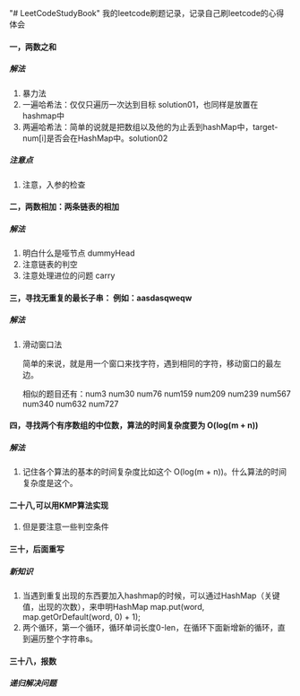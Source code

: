 "# LeetCodeStudyBook" 
我的leetcode刷题记录，记录自己刷leetcode的心得体会


#### 一，两数之和

##### 解法

1. 暴力法
2. 一遍哈希法：仅仅只遍历一次达到目标 solution01，也同样是放置在hashmap中
3. 两遍哈希法：简单的说就是把数组以及他的为止丢到hashMap中，target-num[i]是否会在HashMap中。solution02
##### 注意点
1. 注意，入参的检查



#### 二，两数相加：两条链表的相加
##### 解法
1. 明白什么是哑节点 dummyHead
2. 注意链表的判空
3. 注意处理进位的问题 carry 


#### 三，寻找无重复的最长子串： 例如：aasdasqweqw

##### 解法

1. 滑动窗口法

    简单的来说，就是用一个窗口来找字符，遇到相同的字符，移动窗口的最左边。
    
    相似的题目还有：num3 num30 num76 num159 num209 num239 num567 num340 num632 num727


#### 四，寻找两个有序数组的中位数，算法的时间复杂度要为 O(log(m + n))

##### 解法

1. 记住各个算法的基本的时间复杂度比如这个 O(log(m + n))。什么算法的时间复杂度是这个。


#### 二十八,可以用KMP算法实现

1. 但是要注意一些判空条件



#### 三十，后面重写


##### 新知识

1. 当遇到重复出现的东西要加入hashmap的时候，可以通过HashMap（关键值，出现的次数），来申明HashMap
            map.put(word, map.getOrDefault(word, 0) + 1);
2. 两个循环，第一个循环，循环单词长度0-len，在循环下面新增新的循环，直到遍历整个字符串s。



#### 三十八，报数

##### 递归解决问题
